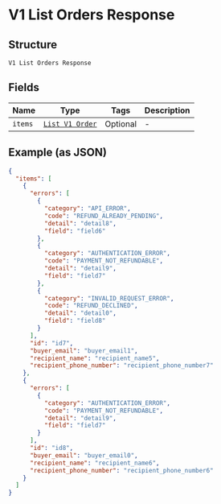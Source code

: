 
# V1 List Orders Response

## Structure

`V1 List Orders Response`

## Fields

| Name | Type | Tags | Description |
|  --- | --- | --- | --- |
| `items` | [`List V1 Order`](../../doc/models/v1-order.md) | Optional | - |

## Example (as JSON)

```json
{
  "items": [
    {
      "errors": [
        {
          "category": "API_ERROR",
          "code": "REFUND_ALREADY_PENDING",
          "detail": "detail8",
          "field": "field6"
        },
        {
          "category": "AUTHENTICATION_ERROR",
          "code": "PAYMENT_NOT_REFUNDABLE",
          "detail": "detail9",
          "field": "field7"
        },
        {
          "category": "INVALID_REQUEST_ERROR",
          "code": "REFUND_DECLINED",
          "detail": "detail0",
          "field": "field8"
        }
      ],
      "id": "id7",
      "buyer_email": "buyer_email1",
      "recipient_name": "recipient_name5",
      "recipient_phone_number": "recipient_phone_number7"
    },
    {
      "errors": [
        {
          "category": "AUTHENTICATION_ERROR",
          "code": "PAYMENT_NOT_REFUNDABLE",
          "detail": "detail9",
          "field": "field7"
        }
      ],
      "id": "id8",
      "buyer_email": "buyer_email0",
      "recipient_name": "recipient_name6",
      "recipient_phone_number": "recipient_phone_number6"
    }
  ]
}
```


